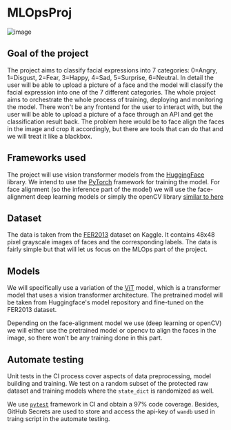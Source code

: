 # MLOpsProj
![image](https://github.com/jakwisn/MLOpsProj/blob/main/reports/figures/Illustration.png)
## Goal of the project 
The project aims to classify facial expressions into 7 categories: 0=Angry, 1=Disgust, 2=Fear, 3=Happy, 4=Sad, 5=Surprise, 6=Neutral. In detail the user will be able to upload a picture of a 
face and the model will classify the facial expression into one of the 7 different categories. 
The whole project aims to orchestrate the whole process of training, deploying and monitoring the model. There won't be any frontend for the user to interact with, but the user will be able to upload a picture of a face through an API 
and get the classification result back. The problem here would be to face align the faces in the image and crop it 
accordingly, but there are tools that can do that and we will treat it like a blackbox. 


## Frameworks used
The project will use vision transformer models from the [HuggingFace](https://huggingface.co/) library. 
We intend to use the [PyTorch](https://pytorch.org/) framework for training the model. For face alignment (so the 
inference part of the model) we will use the face-alignment deep learning models or simply the 
openCV library [similar to here](https://www.geeksforgeeks.org/face-alignment-with-opencv-and-python/)

## Dataset
The data is taken from the [FER2013](https://www.kaggle.com/deadskull7/fer2013) dataset on Kaggle.
It contains 48x48 pixel grayscale images of faces and the corresponding labels. The data is fairly simple 
but that will let us focus on the MLOps part of the project. 

## Models 
We will specifically use a variation of the [ViT](https://huggingface.co/transformers/model_doc/vit.html) model, 
which is a transformer model that uses a vision transformer architecture. 
The pretrained model will be taken from Huggingface's model repository and fine-tuned on the FER2013 dataset.

Depending on the face-alignment model we use (deep learning or openCV) we will either use the pretrained model or opencv to align the faces in the image, so there won't be any training done in this part.

## Automate testing
Unit tests in the CI process cover aspects of data preprocessing, model building and training. We test on a random subset of the protected raw dataset and training models where the `state_dict` is randomized as well.

We use [`pytest`](https://docs.pytest.org/) framework in CI and obtain a 97% code coverage. Besides, GitHub Secrets are used to store and access the api-key of `wandb` used in traing script in the automate testing.
